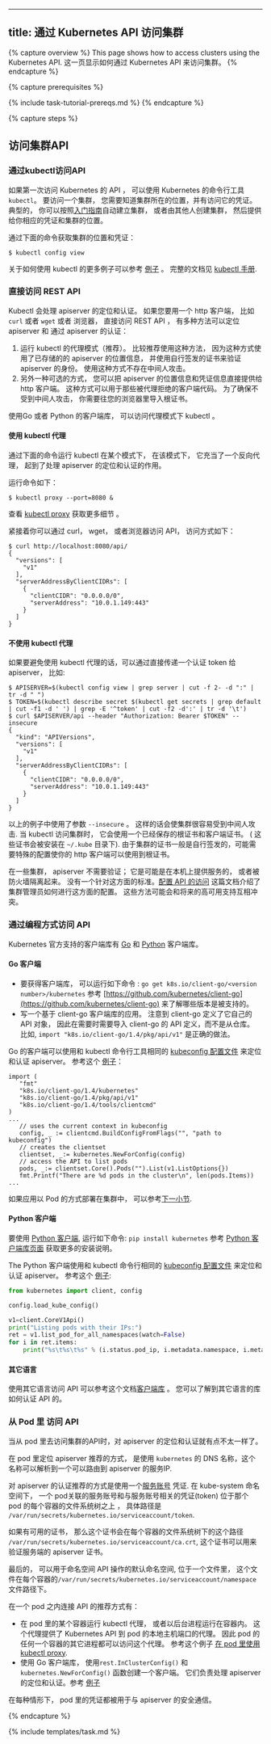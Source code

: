 <!-- https://github.com/xiaosuiba/kubernetes.github.io/blob/master/docs/tasks/administer-cluster/access-cluster-api.md -->

---
<!--
title: Access Clusters Using the Kubernetes API
-->
title:  通过 Kubernetes API 访问集群
---

<!--
{% capture overview %}
This page shows how to access clusters using the Kubernetes API.
{% endcapture %}

{% capture prerequisites %}

{% include task-tutorial-prereqs.md %}
{% endcapture %}

{% capture steps %}
-->
{% capture overview %}
This page shows how to access clusters using the Kubernetes API.
这一页显示如何通过 Kubernetes API 来访问集群。
{% endcapture %}

{% capture prerequisites %}

{% include task-tutorial-prereqs.md %}
{% endcapture %}

{% capture steps %}

<!--
## Accessing the cluster API

### Accessing for the first time with kubectl

When accessing the Kubernetes API for the first time, use the
Kubernetes command-line tool, `kubectl`.

To access a cluster, you need to know the location of the cluster and have credentials
to access it.  Typically, this is automatically set-up when you work through
a [Getting started guide](/docs/getting-started-guides/),
or someone else setup the cluster and provided you with credentials and a location.

Check the location and credentials that kubectl knows about with this command:

```shell
$ kubectl config view
```

Many of the [examples](https://github.com/kubernetes/kubernetes/tree/{{page.githubbranch}}/examples/) provide an introduction to using
kubectl.  Complete documentation is found in the [kubectl manual](/docs/user-guide/kubectl/index).

-->

## 访问集群API
###  通过kubectl访问API
如果第一次访问 Kubernetes 的 API ， 可以使用 Kubernetes 的命令行工具  `kubectl`。
要访问一个集群， 您需要知道集群所在的位置，并有访问它的凭证。 典型的， 你可以按照[入门指南](/docs/getting-started-guides/)自动建立集群， 或者由其他人创建集群， 然后提供给你相应的凭证和集群的位置。

通过下面的命令获取集群的位置和凭证：

```shell
$ kubectl config view
```

关于如何使用 kubectl 的更多例子可以参考 [例子](https://github.com/kubernetes/kubernetes/tree/{{page.githubbranch}}/examples/) 。 完整的文档见 [kubectl 手册](/docs/user-guide/kubectl/index).


<!--
### Directly accessing the REST API

Kubectl handles locating and authenticating to the apiserver. If you want to directly access the REST API with an http client like
`curl` or `wget`, or a browser, there are multiple ways you can locate and authenticate against the apiserver:

 1. Run kubectl in proxy mode (recommended).  This method is recommended, since it uses the stored apiserver location abd verifies the identity of the apiserver using a self-signed cert.  No Man-in-the-middle (MITM) attack is possible using this method .
 1. Alternatively, you can provide the location and credentials directly to the http client. This works with for client code that is confused by proxies.  To protect against man in the middle attacks, you'll need to import a root cert into your browser.

 Using the Go or Python client libraries provides accessing kubectl in proxy mode.
-->

### 直接访问 REST API
Kubectl  会处理 apiserver 的定位和认证。 如果您要用一个 http 客户端， 比如 `curl` 或者 `wget`  或者 浏览器，  直接访问 REST API ， 有多种方法可以定位 apiserver 和 通过 apiserver 的认证：

1. 运行 kubectl 的代理模式（推荐）。 比较推荐使用这种方法， 因为这种方式使用了已存储的的 apiserver 的位置信息， 并使用自行签发的证书来验证 apiserver 的身份。 使用这种方式不存在中间人攻击。
2. 另外一种可选的方式，  您可以把 apiserver 的位置信息和凭证信息直接提供给http 客户端。 这种方式可以用于那些被代理拒绝的客户端代码。 为了确保不受到中间人攻击， 你需要往您的浏览器里导入根证书。

使用Go 或者 Python 的客户端库， 可以访问代理模式下 kubectl 。

<!--
#### Using kubectl proxy

The following command runs kubectl in a mode where it acts as a reverse proxy.  It handles
locating the apiserver and authenticating.

Run it like this:

```shell
$ kubectl proxy --port=8080 &
```

See [kubectl proxy](/docs/user-guide/kubectl/v1.6/#proxy) for more details.

Then you can explore the API with curl, wget, or a browser, like so:

```shell
$ curl http://localhost:8080/api/
{
  "versions": [
    "v1"
  ],
  "serverAddressByClientCIDRs": [
    {
      "clientCIDR": "0.0.0.0/0",
      "serverAddress": "10.0.1.149:443"
    }
  ]
}
```
-->
#### 使用 kubectl 代理

通过下面的命令运行 kubectl 在某个模式下， 在该模式下， 它充当了一个反向代理， 起到了处理 apiserver 的定位和认证的作用。

运行命令如下：

```shell
$ kubectl proxy --port=8080 &
```

查看 [kubectl proxy](/docs/user-guide/kubectl/v1.6/#proxy) 获取更多细节 。

紧接着你可以通过 curl， wget， 或者浏览器访问 API， 访问方式如下：

```shell
$ curl http://localhost:8080/api/
{
  "versions": [
    "v1"
  ],
  "serverAddressByClientCIDRs": [
    {
      "clientCIDR": "0.0.0.0/0",
      "serverAddress": "10.0.1.149:443"
    }
  ]
}
```

<!--
#### Without kubectl proxy

It is possible to avoid using kubectl proxy by passing an authentication token
directly to the apiserver, like this:

``` shell
$ APISERVER=$(kubectl config view | grep server | cut -f 2- -d ":" | tr -d " ")
$ TOKEN=$(kubectl describe secret $(kubectl get secrets | grep default | cut -f1 -d ' ') | grep -E '^token' | cut -f2 -d':' | tr -d '\t')
$ curl $APISERVER/api --header "Authorization: Bearer $TOKEN" --insecure
{
  "kind": "APIVersions",
  "versions": [
    "v1"
  ],
  "serverAddressByClientCIDRs": [
    {
      "clientCIDR": "0.0.0.0/0",
      "serverAddress": "10.0.1.149:443"
    }
  ]
}
```

The above example uses the `--insecure` flag.  This leaves it subject to MITM
attacks.  When kubectl accesses the cluster it uses a stored root certificate
and client certificates to access the server.  (These are installed in the
`~/.kube` directory).  Since cluster certificates are typically self-signed, it
may take special configuration to get your http client to use root
certificate.

On some clusters, the apiserver does not require authentication; it may serve
on localhost, or be protected by a firewall.  There is not a standard
for this.  [Configuring Access to the API](/docs/admin/accessing-the-api)
describes how a cluster admin can configure this.  Such approaches may conflict
with future high-availability support.
-->


#### 不使用 kubectl 代理

如果要避免使用 kubectl 代理的话，可以通过直接传递一个认证 token 给 apiserver， 比如:

``` shell
$ APISERVER=$(kubectl config view | grep server | cut -f 2- -d ":" | tr -d " ")
$ TOKEN=$(kubectl describe secret $(kubectl get secrets | grep default | cut -f1 -d ' ') | grep -E '^token' | cut -f2 -d':' | tr -d '\t')
$ curl $APISERVER/api --header "Authorization: Bearer $TOKEN" --insecure
{
  "kind": "APIVersions",
  "versions": [
    "v1"
  ],
  "serverAddressByClientCIDRs": [
    {
      "clientCIDR": "0.0.0.0/0",
      "serverAddress": "10.0.1.149:443"
    }
  ]
}
```

以上的例子中使用了参数 `--insecure` 。 这样的话会使集群很容易受到中间人攻击.  当 kubectl 访问集群时， 它会使用一个已经保存的根证书和客户端证书。 ( 这些证书会被安装在 `~/.kube` 目录下).  由于集群的证书一般是自行签发的，可能需要特殊的配置使你的 http 客户端可以使用到根证书。

在一些集群，  apiserver  不需要验证； 它是可能是在本机上提供服务的， 或者被防火墙隔离起来。 没有一个针对这方面的标准。[配置 API 的访问](/docs/admin/accessing-the-api) 这篇文档介绍了集群管理员如何进行这方面的配置。
这些方法可能会和将来的高可用支持互相冲突。

<!--
### Programmatic access to the API

Kubernetes officially supports client libraries for [Go](#go-client) and
[Python](#python-client).

#### Go client

* To get the library, run the following command: `go get k8s.io/client-go/<version number>/kubernetes` See [https://github.com/kubernetes/client-go](https://github.com/kubernetes/client-go) to see which versions are supported.
* Write an application atop of the client-go clients. Note that client-go defines its own API objects, so if needed, please import API definitions from client-go rather than from the main repository, e.g., `import "k8s.io/client-go/1.4/pkg/api/v1"` is correct.

The Go client can use the same [kubeconfig file](/docs/concepts/cluster-administration/authenticate-across-clusters-kubeconfig/)
as the kubectl CLI does to locate and authenticate to the apiserver. See this [example](https://git.k8s.io/client-go/examples/out-of-cluster-client-configuration/main.go):


```golang
import (
   "fmt"
   "k8s.io/client-go/1.4/kubernetes"
   "k8s.io/client-go/1.4/pkg/api/v1"
   "k8s.io/client-go/1.4/tools/clientcmd"
)
...
   // uses the current context in kubeconfig
   config, _ := clientcmd.BuildConfigFromFlags("", "path to kubeconfig")
   // creates the clientset
   clientset, _:= kubernetes.NewForConfig(config)
   // access the API to list pods
   pods, _:= clientset.Core().Pods("").List(v1.ListOptions{})
   fmt.Printf("There are %d pods in the cluster\n", len(pods.Items))
...
```

If the application is deployed as a Pod in the cluster, please refer to the [next section](#accessing-the-api-from-a-pod).
-->

### 通过编程方式访问 API
Kubernetes 官方支持的客户端库有 [Go](#go-client) 和  [Python](#python-client)  客户端库。

#### Go 客户端

* 要获得客户端库， 可以运行如下命令 : `go get k8s.io/client-go/<version number>/kubernetes` 参考 [https://github.com/kubernetes/client-go](https://github.com/kubernetes/client-go) 来了解哪些版本是被支持的。
* 写一个基于 client-go 客户端库的应用。 注意到 client-go 定义了它自己的 API 对象， 因此在需要时需要导入 client-go 的 API 定义，而不是从仓库。 比如, `import "k8s.io/client-go/1.4/pkg/api/v1"` 是正确的做法。

Go 的客户端可以使用和 kubectl 命令行工具相同的 [kubeconfig 配置文件](/docs/concepts/cluster-administration/authenticate-across-clusters-kubeconfig/) 来定位和认证 apiserver。 参考这个 [例子](https://git.k8s.io/client-go/examples/out-of-cluster-client-configuration/main.go)：

```golang
import (
   "fmt"
   "k8s.io/client-go/1.4/kubernetes"
   "k8s.io/client-go/1.4/pkg/api/v1"
   "k8s.io/client-go/1.4/tools/clientcmd"
)
...
   // uses the current context in kubeconfig
   config, _ := clientcmd.BuildConfigFromFlags("", "path to kubeconfig")
   // creates the clientset
   clientset, _:= kubernetes.NewForConfig(config)
   // access the API to list pods
   pods, _:= clientset.Core().Pods("").List(v1.ListOptions{})
   fmt.Printf("There are %d pods in the cluster\n", len(pods.Items))
...
```

如果应用以 Pod 的方式部署在集群中， 可以参考[下一小节](#accessing-the-api-from-a-pod).

<!--
#### Python client

To use [Python client](https://github.com/kubernetes-incubator/client-python), run the following command: `pip install kubernetes` See [Python Client Library page](https://github.com/kubernetes-incubator/client-python) for more installation options.

The Python client can use the same [kubeconfig file](/docs/user-guide/kubeconfig-file)
as the kubectl CLI does to locate and authenticate to the apiserver. See this [example](https://github.com/kubernetes-incubator/client-python/tree/master/examples/example1.py):

```python
from kubernetes import client, config

config.load_kube_config()

v1=client.CoreV1Api()
print("Listing pods with their IPs:")
ret = v1.list_pod_for_all_namespaces(watch=False)
for i in ret.items:
    print("%s\t%s\t%s" % (i.status.pod_ip, i.metadata.namespace, i.metadata.name))
```

#### Other languages

There are [client libraries](/docs/reference/client-libraries/) for accessing the API from other languages. See documentation for other libraries for how they authenticate.


-->

#### Python 客户端

要使用  [Python 客户端](https://github.com/kubernetes-incubator/client-python), 运行如下命令: `pip install kubernetes` 参考 [Python 客户端库页面](https://github.com/kubernetes-incubator/client-python) 获取更多的安装说明。

The Python 客户端使用和 kubectl 命令行相同的 [kubeconfig 配置文件](/docs/user-guide/kubeconfig-file)
来定位和认证 apiserver。 参考这个 [例子](https://github.com/kubernetes-incubator/client-python/tree/master/examples/example1.py):

```python
from kubernetes import client, config

config.load_kube_config()

v1=client.CoreV1Api()
print("Listing pods with their IPs:")
ret = v1.list_pod_for_all_namespaces(watch=False)
for i in ret.items:
    print("%s\t%s\t%s" % (i.status.pod_ip, i.metadata.namespace, i.metadata.name))
```

#### 其它语言

 使用其它语言访问 API 可以参考这个文档[客户端库](/docs/reference/client-libraries/)  。 您可以了解到其它语言的库如何认证 API 的。

<!--
### Accessing the API from a Pod

When accessing the API from a pod, locating and authenticating
to the API server are somewhat different.

The recommended way to locate the apiserver within the pod is with
the `kubernetes` DNS name, which resolves to a Service IP which in turn
will be routed to an apiserver.

The recommended way to authenticate to the apiserver is with a
[service account](/docs/user-guide/service-accounts) credential.  By kube-system, a pod
is associated with a service account, and a credential (token) for that
service account is placed into the filesystem tree of each container in that pod,
at `/var/run/secrets/kubernetes.io/serviceaccount/token`.

If available, a certificate bundle is placed into the filesystem tree of each
container at `/var/run/secrets/kubernetes.io/serviceaccount/ca.crt`, and should be
used to verify the serving certificate of the apiserver.

Finally, the default namespace to be used for namespaced API operations is placed in a file
at `/var/run/secrets/kubernetes.io/serviceaccount/namespace` in each container.

From within a pod the recommended ways to connect to API are:

  - run a kubectl proxy as one of the containers in the pod, or as a background
    process within a container.  This proxies the
    Kubernetes API to the localhost interface of the pod, so that other processes
    in any container of the pod can access it.  See this [example of using kubectl proxy
    in a pod](https://github.com/kubernetes/kubernetes/tree/{{page.githubbranch}}/examples/kubectl-container/).
  - use the Go client library, and create a client using the `rest.InClusterConfig()` and `kubernetes.NewForConfig()` functions.
    They handle locating and authenticating to the apiserver. [example](https://git.k8s.io/client-go/examples/in-cluster-client-configuration/main.go)
In each case, the credentials of the pod are used to communicate securely with the apiserver.

{% endcapture %}

{% include templates/task.md %}
-->


### 从 Pod 里 访问 API

当从 pod 里去访问集群的API时，对 apiserver 的定位和认证就有点不太一样了。

在 pod 里定位 apiserver 推荐的方式， 是使用 `kubernetes` 的 DNS 名称，这个名称可以解析到一个可以路由到 apiserver 的服务IP.

对 apiserver 的认证推荐的方式是使用一个[服务账号](/docs/user-guide/service-accounts) 凭证.  在 kube-system 命名空间下，  一个 pod关联的服务账号和与服务账号相关的凭证(token) 位于那个 pod 的每个容器的文件系统树之上 ， 具体路径是 `/var/run/secrets/kubernetes.io/serviceaccount/token`.

如果有可用的证书， 那么这个证书会在每个容器的文件系统树下的这个路径 `/var/run/secrets/kubernetes.io/serviceaccount/ca.crt`,  这个证书可以用来验证服务端的 apiserver 证书。

最后的， 可以用于命名空间 API 操作的默认命名空间, 位于一个文件里， 这个文件在每个容器的`/var/run/secrets/kubernetes.io/serviceaccount/namespace` 文件路径下。

在一个 pod 之内连接 API 的推荐方式有：

  - 在 pod 里的某个容器运行 kubectl 代理， 或者以后台进程运行在容器内。 这个代理提供了 Kubernetes API 到 pod 的本地主机端口的代理。 因此 pod 的任何一个容器的其它进程都可以访问这个代理。 参考这个例子 [在 pod 里使用 kubectl proxy](https://github.com/kubernetes/kubernetes/tree/{{page.githubbranch}}/examples/kubectl-container/).
  - 使用 Go 客户端库， 使用`rest.InClusterConfig()` 和  `kubernetes.NewForConfig()` 函数创建一个客户端。 它们负责处理 apiserver 的定位和认证。参考 [例子](https://git.k8s.io/client-go/examples/in-cluster-client-configuration/main.go)

在每种情形下， pod 里的凭证都被用于与 apiserver 的安全通信。

{% endcapture %}

{% include templates/task.md %}
